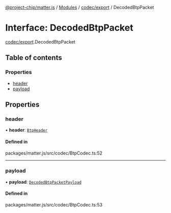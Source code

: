 [@project-chip/matter.js](../README.md) / [Modules](../modules.md) / [codec/export](../modules/codec_export.md) / DecodedBtpPacket

# Interface: DecodedBtpPacket

[codec/export](../modules/codec_export.md).DecodedBtpPacket

## Table of contents

### Properties

- [header](codec_export.DecodedBtpPacket.md#header)
- [payload](codec_export.DecodedBtpPacket.md#payload)

## Properties

### header

• **header**: [`BtpHeader`](codec_export.BtpHeader.md)

#### Defined in

packages/matter.js/src/codec/BtpCodec.ts:52

___

### payload

• **payload**: [`DecodedBtpPacketPayload`](codec_export.DecodedBtpPacketPayload.md)

#### Defined in

packages/matter.js/src/codec/BtpCodec.ts:53
